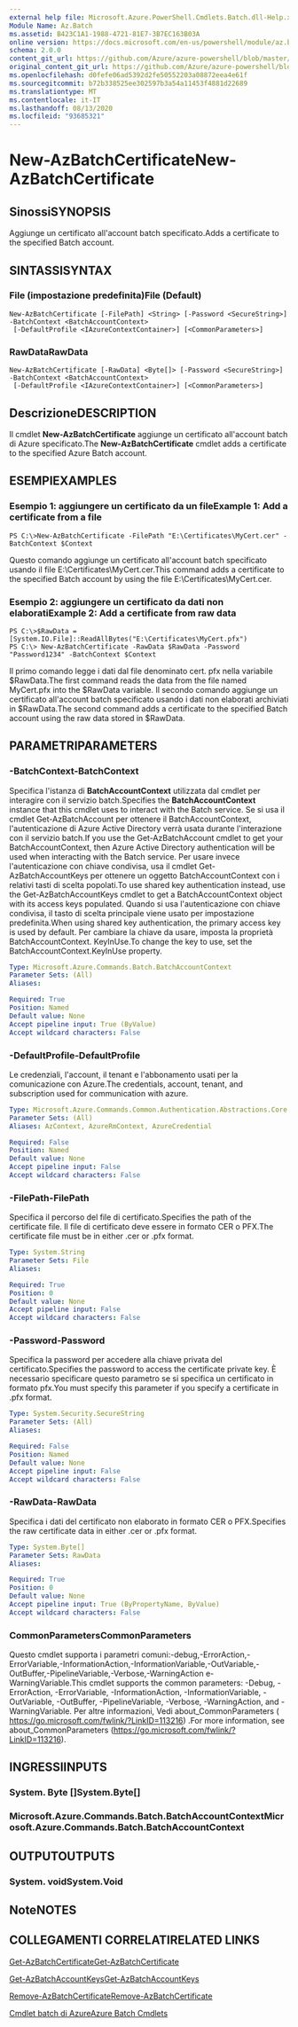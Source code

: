 ```yaml
---
external help file: Microsoft.Azure.PowerShell.Cmdlets.Batch.dll-Help.xml
Module Name: Az.Batch
ms.assetid: B423C1A1-1988-4721-81E7-3B7EC163B03A
online version: https://docs.microsoft.com/en-us/powershell/module/az.batch/new-azbatchcertificate
schema: 2.0.0
content_git_url: https://github.com/Azure/azure-powershell/blob/master/src/Batch/Batch/help/New-AzBatchCertificate.md
original_content_git_url: https://github.com/Azure/azure-powershell/blob/master/src/Batch/Batch/help/New-AzBatchCertificate.md
ms.openlocfilehash: d0fefe06ad5392d2fe50552203a08872eea4e61f
ms.sourcegitcommit: b72b338525ee302597b3a54a11453f4881d22689
ms.translationtype: MT
ms.contentlocale: it-IT
ms.lasthandoff: 08/13/2020
ms.locfileid: "93685321"
---
```

# <span data-ttu-id="1c79a-101">New-AzBatchCertificate</span><span class="sxs-lookup"><span data-stu-id="1c79a-101">New-AzBatchCertificate</span></span>

## <span data-ttu-id="1c79a-102">Sinossi</span><span class="sxs-lookup"><span data-stu-id="1c79a-102">SYNOPSIS</span></span>
<span data-ttu-id="1c79a-103">Aggiunge un certificato all'account batch specificato.</span><span class="sxs-lookup"><span data-stu-id="1c79a-103">Adds a certificate to the specified Batch account.</span></span>

## <span data-ttu-id="1c79a-104">SINTASSI</span><span class="sxs-lookup"><span data-stu-id="1c79a-104">SYNTAX</span></span>

### <span data-ttu-id="1c79a-105">File (impostazione predefinita)</span><span class="sxs-lookup"><span data-stu-id="1c79a-105">File (Default)</span></span>
```
New-AzBatchCertificate [-FilePath] <String> [-Password <SecureString>] -BatchContext <BatchAccountContext>
 [-DefaultProfile <IAzureContextContainer>] [<CommonParameters>]
```

### <span data-ttu-id="1c79a-106">RawData</span><span class="sxs-lookup"><span data-stu-id="1c79a-106">RawData</span></span>
```
New-AzBatchCertificate [-RawData] <Byte[]> [-Password <SecureString>] -BatchContext <BatchAccountContext>
 [-DefaultProfile <IAzureContextContainer>] [<CommonParameters>]
```

## <span data-ttu-id="1c79a-107">Descrizione</span><span class="sxs-lookup"><span data-stu-id="1c79a-107">DESCRIPTION</span></span>
<span data-ttu-id="1c79a-108">Il cmdlet **New-AzBatchCertificate** aggiunge un certificato all'account batch di Azure specificato.</span><span class="sxs-lookup"><span data-stu-id="1c79a-108">The **New-AzBatchCertificate** cmdlet adds a certificate to the specified Azure Batch account.</span></span>

## <span data-ttu-id="1c79a-109">ESEMPI</span><span class="sxs-lookup"><span data-stu-id="1c79a-109">EXAMPLES</span></span>

### <span data-ttu-id="1c79a-110">Esempio 1: aggiungere un certificato da un file</span><span class="sxs-lookup"><span data-stu-id="1c79a-110">Example 1: Add a certificate from a file</span></span>
```
PS C:\>New-AzBatchCertificate -FilePath "E:\Certificates\MyCert.cer" -BatchContext $Context
```

<span data-ttu-id="1c79a-111">Questo comando aggiunge un certificato all'account batch specificato usando il file E:\Certificates\MyCert.cer.</span><span class="sxs-lookup"><span data-stu-id="1c79a-111">This command adds a certificate to the specified Batch account by using the file E:\Certificates\MyCert.cer.</span></span>

### <span data-ttu-id="1c79a-112">Esempio 2: aggiungere un certificato da dati non elaborati</span><span class="sxs-lookup"><span data-stu-id="1c79a-112">Example 2: Add a certificate from raw data</span></span>
```
PS C:\>$RawData = [System.IO.File]::ReadAllBytes("E:\Certificates\MyCert.pfx")
PS C:\> New-AzBatchCertificate -RawData $RawData -Password "Password1234" -BatchContext $Context
```

<span data-ttu-id="1c79a-113">Il primo comando legge i dati dal file denominato cert. pfx nella variabile $RawData.</span><span class="sxs-lookup"><span data-stu-id="1c79a-113">The first command reads the data from the file named MyCert.pfx into the $RawData variable.</span></span>
<span data-ttu-id="1c79a-114">Il secondo comando aggiunge un certificato all'account batch specificato usando i dati non elaborati archiviati in $RawData.</span><span class="sxs-lookup"><span data-stu-id="1c79a-114">The second command adds a certificate to the specified Batch account using the raw data stored in $RawData.</span></span>

## <span data-ttu-id="1c79a-115">PARAMETRI</span><span class="sxs-lookup"><span data-stu-id="1c79a-115">PARAMETERS</span></span>

### <span data-ttu-id="1c79a-116">-BatchContext</span><span class="sxs-lookup"><span data-stu-id="1c79a-116">-BatchContext</span></span>
<span data-ttu-id="1c79a-117">Specifica l'istanza di **BatchAccountContext** utilizzata dal cmdlet per interagire con il servizio batch.</span><span class="sxs-lookup"><span data-stu-id="1c79a-117">Specifies the **BatchAccountContext** instance that this cmdlet uses to interact with the Batch service.</span></span>
<span data-ttu-id="1c79a-118">Se si usa il cmdlet Get-AzBatchAccount per ottenere il BatchAccountContext, l'autenticazione di Azure Active Directory verrà usata durante l'interazione con il servizio batch.</span><span class="sxs-lookup"><span data-stu-id="1c79a-118">If you use the Get-AzBatchAccount cmdlet to get your BatchAccountContext, then Azure Active Directory authentication will be used when interacting with the Batch service.</span></span> <span data-ttu-id="1c79a-119">Per usare invece l'autenticazione con chiave condivisa, usa il cmdlet Get-AzBatchAccountKeys per ottenere un oggetto BatchAccountContext con i relativi tasti di scelta popolati.</span><span class="sxs-lookup"><span data-stu-id="1c79a-119">To use shared key authentication instead, use the Get-AzBatchAccountKeys cmdlet to get a BatchAccountContext object with its access keys populated.</span></span> <span data-ttu-id="1c79a-120">Quando si usa l'autenticazione con chiave condivisa, il tasto di scelta principale viene usato per impostazione predefinita.</span><span class="sxs-lookup"><span data-stu-id="1c79a-120">When using shared key authentication, the primary access key is used by default.</span></span> <span data-ttu-id="1c79a-121">Per cambiare la chiave da usare, imposta la proprietà BatchAccountContext. KeyInUse.</span><span class="sxs-lookup"><span data-stu-id="1c79a-121">To change the key to use, set the BatchAccountContext.KeyInUse property.</span></span>

```yaml
Type: Microsoft.Azure.Commands.Batch.BatchAccountContext
Parameter Sets: (All)
Aliases:

Required: True
Position: Named
Default value: None
Accept pipeline input: True (ByValue)
Accept wildcard characters: False
```

### <span data-ttu-id="1c79a-122">-DefaultProfile</span><span class="sxs-lookup"><span data-stu-id="1c79a-122">-DefaultProfile</span></span>
<span data-ttu-id="1c79a-123">Le credenziali, l'account, il tenant e l'abbonamento usati per la comunicazione con Azure.</span><span class="sxs-lookup"><span data-stu-id="1c79a-123">The credentials, account, tenant, and subscription used for communication with azure.</span></span>

```yaml
Type: Microsoft.Azure.Commands.Common.Authentication.Abstractions.Core.IAzureContextContainer
Parameter Sets: (All)
Aliases: AzContext, AzureRmContext, AzureCredential

Required: False
Position: Named
Default value: None
Accept pipeline input: False
Accept wildcard characters: False
```

### <span data-ttu-id="1c79a-124">-FilePath</span><span class="sxs-lookup"><span data-stu-id="1c79a-124">-FilePath</span></span>
<span data-ttu-id="1c79a-125">Specifica il percorso del file di certificato.</span><span class="sxs-lookup"><span data-stu-id="1c79a-125">Specifies the path of the certificate file.</span></span>
<span data-ttu-id="1c79a-126">Il file di certificato deve essere in formato CER o PFX.</span><span class="sxs-lookup"><span data-stu-id="1c79a-126">The certificate file must be in either .cer or .pfx format.</span></span>

```yaml
Type: System.String
Parameter Sets: File
Aliases:

Required: True
Position: 0
Default value: None
Accept pipeline input: False
Accept wildcard characters: False
```

### <span data-ttu-id="1c79a-127">-Password</span><span class="sxs-lookup"><span data-stu-id="1c79a-127">-Password</span></span>
<span data-ttu-id="1c79a-128">Specifica la password per accedere alla chiave privata del certificato.</span><span class="sxs-lookup"><span data-stu-id="1c79a-128">Specifies the password to access the certificate private key.</span></span>
<span data-ttu-id="1c79a-129">È necessario specificare questo parametro se si specifica un certificato in formato pfx.</span><span class="sxs-lookup"><span data-stu-id="1c79a-129">You must specify this parameter if you specify a certificate in .pfx format.</span></span>

```yaml
Type: System.Security.SecureString
Parameter Sets: (All)
Aliases:

Required: False
Position: Named
Default value: None
Accept pipeline input: False
Accept wildcard characters: False
```

### <span data-ttu-id="1c79a-130">-RawData</span><span class="sxs-lookup"><span data-stu-id="1c79a-130">-RawData</span></span>
<span data-ttu-id="1c79a-131">Specifica i dati del certificato non elaborato in formato CER o PFX.</span><span class="sxs-lookup"><span data-stu-id="1c79a-131">Specifies the raw certificate data in either .cer or .pfx format.</span></span>

```yaml
Type: System.Byte[]
Parameter Sets: RawData
Aliases:

Required: True
Position: 0
Default value: None
Accept pipeline input: True (ByPropertyName, ByValue)
Accept wildcard characters: False
```

### <span data-ttu-id="1c79a-132">CommonParameters</span><span class="sxs-lookup"><span data-stu-id="1c79a-132">CommonParameters</span></span>
<span data-ttu-id="1c79a-133">Questo cmdlet supporta i parametri comuni:-debug,-ErrorAction,-ErrorVariable,-InformationAction,-InformationVariable,-OutVariable,-OutBuffer,-PipelineVariable,-Verbose,-WarningAction e-WarningVariable.</span><span class="sxs-lookup"><span data-stu-id="1c79a-133">This cmdlet supports the common parameters: -Debug, -ErrorAction, -ErrorVariable, -InformationAction, -InformationVariable, -OutVariable, -OutBuffer, -PipelineVariable, -Verbose, -WarningAction, and -WarningVariable.</span></span> <span data-ttu-id="1c79a-134">Per altre informazioni, Vedi about_CommonParameters ( https://go.microsoft.com/fwlink/?LinkID=113216) .</span><span class="sxs-lookup"><span data-stu-id="1c79a-134">For more information, see about_CommonParameters (https://go.microsoft.com/fwlink/?LinkID=113216).</span></span>

## <span data-ttu-id="1c79a-135">INGRESSI</span><span class="sxs-lookup"><span data-stu-id="1c79a-135">INPUTS</span></span>

### <span data-ttu-id="1c79a-136">System. Byte []</span><span class="sxs-lookup"><span data-stu-id="1c79a-136">System.Byte[]</span></span>

### <span data-ttu-id="1c79a-137">Microsoft.Azure.Commands.Batch.BatchAccountContext</span><span class="sxs-lookup"><span data-stu-id="1c79a-137">Microsoft.Azure.Commands.Batch.BatchAccountContext</span></span>

## <span data-ttu-id="1c79a-138">OUTPUT</span><span class="sxs-lookup"><span data-stu-id="1c79a-138">OUTPUTS</span></span>

### <span data-ttu-id="1c79a-139">System. void</span><span class="sxs-lookup"><span data-stu-id="1c79a-139">System.Void</span></span>

## <span data-ttu-id="1c79a-140">Note</span><span class="sxs-lookup"><span data-stu-id="1c79a-140">NOTES</span></span>

## <span data-ttu-id="1c79a-141">COLLEGAMENTI CORRELATI</span><span class="sxs-lookup"><span data-stu-id="1c79a-141">RELATED LINKS</span></span>

[<span data-ttu-id="1c79a-142">Get-AzBatchCertificate</span><span class="sxs-lookup"><span data-stu-id="1c79a-142">Get-AzBatchCertificate</span></span>](./Get-AzBatchCertificate.md)

[<span data-ttu-id="1c79a-143">Get-AzBatchAccountKeys</span><span class="sxs-lookup"><span data-stu-id="1c79a-143">Get-AzBatchAccountKeys</span></span>](./Get-AzBatchAccountKey.md)

[<span data-ttu-id="1c79a-144">Remove-AzBatchCertificate</span><span class="sxs-lookup"><span data-stu-id="1c79a-144">Remove-AzBatchCertificate</span></span>](./Remove-AzBatchCertificate.md)

[<span data-ttu-id="1c79a-145">Cmdlet batch di Azure</span><span class="sxs-lookup"><span data-stu-id="1c79a-145">Azure Batch Cmdlets</span></span>](/powershell/module/az.batch)


